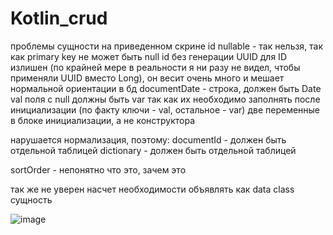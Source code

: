 # Kotlin_crud
проблемы сущности на приведенном скрине
id nullable - так нельзя, так как primary key не может быть null
id без генерации
UUID для ID излишен (по крайней мере в реальности я ни разу не видел, чтобы применяли UUID вместо Long), он весит очень много и мешает нормальной ориентации в бд
documentDate - строка, должен быть Date
val поля с null должны быть var так как их необходимо заполнять после инициализации (по факту ключи - val, остальное - var)
две переменные в блоке инициализации, а не конструктора

нарушается нормализация, поэтому:
documentId - должен быть отдельной таблицей
dictionary - должен быть отдельной таблицей


sortOrder - непонятно что это, зачем это

так же не уверен насчет необходимости объявлять как data class сущность







![image](https://user-images.githubusercontent.com/101064292/184719112-75e19d6f-ac0e-4090-9a3d-204521a1b8e3.png)

